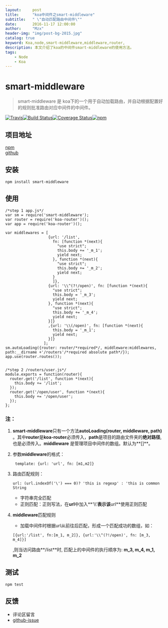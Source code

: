 ```yaml
---
layout:     post
title:      "koa中间件之smart-middleware"
subtitle:   " \"自动匹配路由中间件\""
date:       2016-11-17 12:00:00
author:     "Mzx"
header-img: "img/post-bg-2015.jpg"
catalog: true
keyword: Koa,node,smart-middleware,middleware,router,
description: 本文介绍了koa的中间件smart-middleware的使用方法。
tags:
    - Node
    - Koa
---
```



#  smart-middleware
> smart-middleware 是 koa下的一个用于自动加载路由，并自动根据配置好的规则批准路由对应中间件的中间件。  

[![Travis](https://img.shields.io/badge/npm-0.1.1-brightgreen.svg?style=flat-square)](https://www.npmjs.com/package/smart-middleware)[![Build Status](https://travis-ci.org/amenema/smart-middleware.svg?branch=master)](https://travis-ci.org/amenema/smart-middleware)[![Coverage Status](https://coveralls.io/repos/github/amenema/smart-middleware/badge.svg?branch=master)](https://coveralls.io/github/amenema/smart-middleware?branch=master)[![npm](https://img.shields.io/npm/l/express.svg?style=flat-square)](https://github.com/amenema/smart-middleware/https://github.com/amenema/smart-middleware/blob/master/LICENSE)
 
## 项目地址
[npm](https://www.npmjs.com/package/smart-middleware)  
[github](https://github.com/amenema/smart-middleware)

## 安装  

```
npm install smart-middleware
```
## 使用  

```
/*step 1 app.js*/
var sm = require('smart-middleware');
var router = require('koa-router')();
var app = require('koa-router')();

var middlewares = [
                   {url: '/list',
                     fn: [function *(next){
                       "use strict";
                       this.body += '_m_1';
                       yield next;
                     }, function *(next){
                       "use strict";
                       this.body += '_m_2';
                       yield next;
                     }
                     ]},
                   {url: '\\^(?!/open)', fn: [function *(next){
                     "use strict";
                     this.body = '_m_3';
                     yield next;
                   }, function *(next){
                     "use strict";
                     this.body += '_m_4';
                     yield next;
                   }]}
                   ,{url: '\\(/open)', fn: [function *(next){
                     this.body = '_m_1';
                     yield next;
                   }]}
                 ];
sm.autoLoading({router: router/*required*/, middleware:middlewares, path:__dirname +'/routers'/*required absolute path*/});
app.use(router.routes());


/*step 2 /routers/user.js*/
module.exports = function(router){
  router.get('/list', function *(next){
    this.body += '/list';
  });
  router.get('/open/user', function *(next){
    this.body += '/open/user';
  });
};
```  

### 注：
1. **smart-middleware**只有一个方法**autoLoading(router, middleware, path)** 。其中**router**是**koa-router**必须传入，**path**是项目的路由文件夹的**绝对路径**,也是必须传入。**middleware** 是管理项目中间件的数组。默认为**[]**。
2. 参数**middleware**的格式： 
 
	```
	 template: {url: 'url', fn: [m1,m2]}
	```  
3. 路由匹配规则：  
	
	```
	url: (url.indexOf('\') === 0)? 'this is regexp' : 'this is common String
	```  
	
	* 字符串完全匹配
	* 正则匹配：正则写法，在**url**中加入**‘\\\’**表示该**url**使用正则匹配
4. **middleware**匹配规则
	* 加载中间件时根据url从前往后匹配，形成一个匹配成功的数组，如： 
	 
	```
	[{url:'/list', fn:[m_1, m_2]}, {url:'\\^(?!/open)', fn: [m_3, m_4]}]
	```  
	,则当访问路由**/list**时, 匹配上的中间件的执行顺序为: **m\_3, m\_4, m\_1, m\_2**

## 测试  

```
npm test
```

## 反馈   

* 评论区留言
* [github-issue](https://github.com/amenema/smart-middleware/issues)